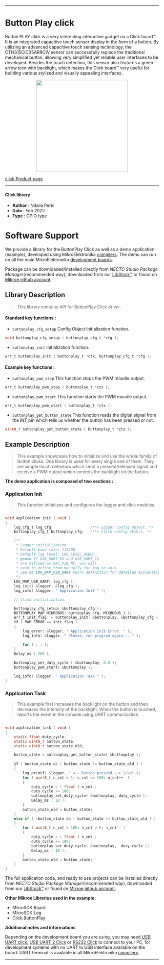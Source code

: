 
---
# Button Play click

Button PLAY click is a very interesting interactive gadget on a Click board™. It is an integrated capacitive touch sensor display in the form of a button. By utilizing an advanced capacitive touch sensing technology, the CTHS15CIC05ARROW sensor can successfully replace the traditional mechanical button, allowing very simplified yet reliable user interfaces to be developed. Besides the touch detection, this sensor also features a green arrow icon with backlight, which makes the Click board™ very useful for building various stylized and visually appealing interfaces.

<p align="center">
  <img src="https://download.mikroe.com/images/click_for_ide/button_play_click.png" height=300px>
</p>

[click Product page](https://www.mikroe.com/button-play-click)

---


#### Click library

- **Author**        : Nikola Peric
- **Date**          : Feb 2022.
- **Type**          : GPIO type


# Software Support

We provide a library for the ButtonPlay Click
as well as a demo application (example), developed using MikroElektronika
[compilers](https://www.mikroe.com/necto-studio).
The demo can run on all the main MikroElektronika [development boards](https://www.mikroe.com/development-boards).

Package can be downloaded/installed directly from *NECTO Studio Package Manager*(recommended way), downloaded from our [LibStock&trade;](https://libstock.mikroe.com) or found on [Mikroe github account](https://github.com/MikroElektronika/mikrosdk_click_v2/tree/master/clicks).

## Library Description

> This library contains API for ButtonPlay Click driver.

#### Standard key functions :

- `buttonplay_cfg_setup` Config Object Initialization function.
```c
void buttonplay_cfg_setup ( buttonplay_cfg_t *cfg );
```

- `buttonplay_init` Initialization function.
```c
err_t buttonplay_init ( buttonplay_t *ctx, buttonplay_cfg_t *cfg );
```

#### Example key functions :

- `buttonplay_pwm_stop` This function stops the PWM moudle output.
```c
err_t buttonplay_pwm_stop ( buttonplay_t *ctx );

```

- `buttonplay_pwm_start` This function starts the PWM moudle output.
```c
err_t buttonplay_pwm_start ( buttonplay_t *ctx );
```

- `buttonplay_get_button_state` This function reads the digital signal from the INT pin which tells us whether the button has been pressed or not.
```c
uint8_t buttonplay_get_button_state ( buttonplay_t *ctx );
```

## Example Description

> This example showcases how to initialize and use the whole family of Button clicks. 
> One library is used for every single one of them. They are simple touch detectors which 
> send a pressed/released signal and receive a PWM output which controls the backlight on the button.

**The demo application is composed of two sections :**

### Application Init

> This function initializes and configures the logger and click modules.

```c

void application_init ( void ) 
{
    log_cfg_t log_cfg;                 /**< Logger config object. */
    buttonplay_cfg_t buttonplay_cfg;   /**< Click config object. */

    /** 
     * Logger initialization.
     * Default baud rate: 115200
     * Default log level: LOG_LEVEL_DEBUG
     * @note If USB_UART_RX and USB_UART_TX 
     * are defined as HAL_PIN_NC, you will 
     * need to define them manually for log to work. 
     * See @b LOG_MAP_USB_UART macro definition for detailed explanation.
     */
    LOG_MAP_USB_UART( log_cfg );
    log_init( &logger, &log_cfg );
    log_info( &logger, " Application Init " );

    // Click initialization.

    buttonplay_cfg_setup( &buttonplay_cfg );
    BUTTONPLAY_MAP_MIKROBUS( buttonplay_cfg, MIKROBUS_1 );
    err_t init_flag  = buttonplay_init( &buttonplay, &buttonplay_cfg );
    if ( PWM_ERROR == init_flag )
    {
        log_error( &logger, " Application Init Error. " );
        log_info( &logger, " Please, run program again... " );

        for ( ; ; );
    }
    Delay_ms ( 500 );
    
    buttonplay_set_duty_cycle ( &buttonplay, 0.0 );
    buttonplay_pwm_start( &buttonplay );

    log_info( &logger, " Application Task " );
}

```

### Application Task

> This example first increases the backlight on the button and then decreases the intensity of the
> backlight. When the button is touched,
> reports the event in the console using UART communication.

```c

void application_task ( void ) 
{
    static float duty_cycle;
    static uint8_t button_state;
    static uint8_t button_state_old;

    button_state = buttonplay_get_button_state( &buttonplay );
    
    if ( button_state && ( button_state != button_state_old ) ) 
    {
        log_printf( &logger, " <-- Button pressed --> \r\n" );
        for ( uint8_t n_cnt = 1; n_cnt <= 100; n_cnt++  )
        {
            duty_cycle = ( float ) n_cnt ;
            duty_cycle /= 100;
            buttonplay_set_duty_cycle( &buttonplay, duty_cycle );
            Delay_ms ( 10 );
        }
        button_state_old = button_state;
    } 
    else if ( !button_state && ( button_state != button_state_old ) ) 
    {
        for ( uint8_t n_cnt = 100; n_cnt > 0; n_cnt-- )
        {
            duty_cycle = ( float ) n_cnt ;
            duty_cycle /= 100;
            buttonplay_set_duty_cycle( &buttonplay,  duty_cycle );
            Delay_ms ( 10 );
        }
        button_state_old = button_state;
    }
}

```

The full application code, and ready to use projects can be installed directly from *NECTO Studio Package Manager*(recommended way), downloaded from our [LibStock&trade;](https://libstock.mikroe.com) or found on [Mikroe github account](https://github.com/MikroElektronika/mikrosdk_click_v2/tree/master/clicks).

**Other Mikroe Libraries used in the example:**

- MikroSDK.Board
- MikroSDK.Log
- Click.ButtonPlay

**Additional notes and informations**

Depending on the development board you are using, you may need
[USB UART click](https://www.mikroe.com/usb-uart-click),
[USB UART 2 Click](https://www.mikroe.com/usb-uart-2-click) or
[RS232 Click](https://www.mikroe.com/rs232-click) to connect to your PC, for
development systems with no UART to USB interface available on the board. UART
terminal is available in all MikroElektronika
[compilers](https://shop.mikroe.com/compilers).

---
